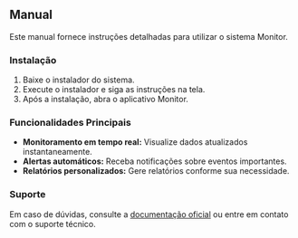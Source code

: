 ## Manual

Este manual fornece instruções detalhadas para utilizar o sistema Monitor.

### Instalação

1. Baixe o instalador do sistema.
2. Execute o instalador e siga as instruções na tela.
3. Após a instalação, abra o aplicativo Monitor.

### Funcionalidades Principais

- **Monitoramento em tempo real:** Visualize dados atualizados instantaneamente.
- **Alertas automáticos:** Receba notificações sobre eventos importantes.
- **Relatórios personalizados:** Gere relatórios conforme sua necessidade.

### Suporte

Em caso de dúvidas, consulte a [documentação oficial](./index.md) ou entre em contato com o suporte técnico.